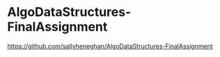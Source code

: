 # AlgoDataStructures-FinalAssignment

https://github.com/sallyheneghan/AlgoDataStructures-FinalAssignment

